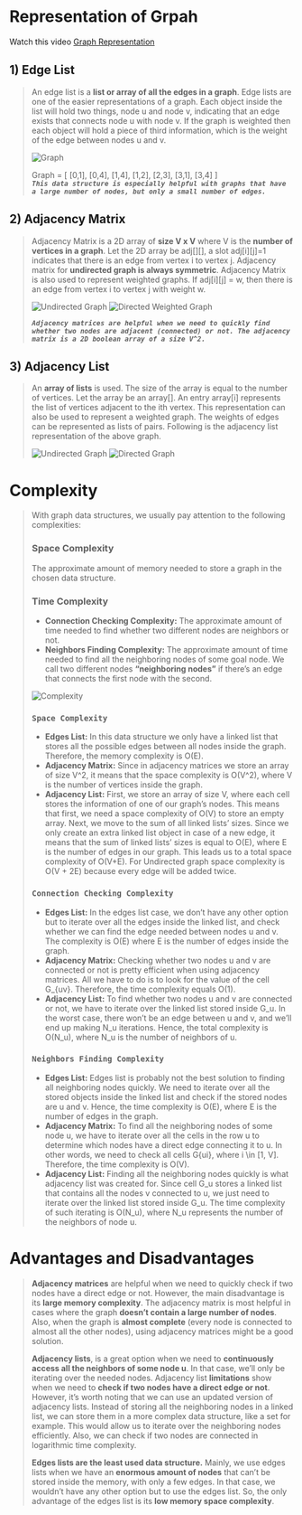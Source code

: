 # Representation of Grpah
Watch this video [Graph Representation](https://www.youtube.com/watch?v=OffNesBSRA4&list=PLgUwDviBIf0rGEWe64KWas0Nryn7SCRWw&index=4)
## 1) Edge List
>An edge list is a **list or array of all the edges in a graph**. Edge lists are one of the easier representations of a graph.
>Each object inside the list will hold two things, node u and node v, indicating that an edge exists that connects node u with node v. 
>If the graph is weighted then each object will hold a piece of third information, which is the weight of the edge between nodes u and v.
>
>![Graph](https://cdncontribute.geeksforgeeks.org/wp-content/uploads/undirectedgraph.png)
>
>Graph = [ [0,1], [0,4], [1,4], [1,2], [2,3], [3,1], [3,4] ]       
>***`This data structure is especially helpful with graphs that have a large number of nodes, but only a small number of edges.`***

## 2) Adjacency Matrix 
>Adjacency Matrix is a 2D array of **size V x V** where V is the **number of vertices in a graph**. 
>Let the 2D array be adj[][], a slot adj[i][j]=1 indicates that there is an edge from vertex i to vertex j. Adjacency matrix for **undirected graph is always symmetric**. 
>Adjacency Matrix is also used to represent weighted graphs. If adj[i][j] = w, then there is an edge from vertex i to vertex j with weight w. 
>
> ![Undirected Graph](https://www.softwaretestinghelp.com/wp-content/qa/uploads/2020/05/4-5.png) 
> ![Directed Weighted Graph](https://www.softwaretestinghelp.com/wp-content/qa/uploads/2020/05/6-3.png)
>  
>***`Adjacency matrices are helpful when we need to quickly find whether two nodes are adjacent (connected) or not. The adjacency matrix is a 2D boolean array of a size V^2.`***

## 3) Adjacency List
>An **array of lists** is used. The size of the array is equal to the number of vertices. Let the array be an array[]. An entry array[i] represents the list of vertices 
>adjacent to the ith vertex. This representation can also be used to represent a weighted graph. The weights of edges can be represented as lists of pairs. Following is 
>the adjacency list representation of the above graph. 
>
> ![Undirected Graph](https://www.softwaretestinghelp.com/wp-content/qa/uploads/2020/05/7-6.png)
> ![Directed Graph](https://www.softwaretestinghelp.com/wp-content/qa/uploads/2020/05/9-1.png) 


# Complexity
>With graph data structures, we usually pay attention to the following complexities:           
> ### Space Complexity 
>The approximate amount of memory needed to store a graph in the chosen data structure.        
>
>### Time Complexity
> * **Connection Checking Complexity:** The approximate amount of time needed to find whether two different nodes are neighbors or not.
> * **Neighbors Finding Complexity:** The approximate amount of time needed to find all the neighboring nodes of some goal node.
>We call two different nodes **“neighboring nodes”** if there’s an edge that connects the first node with the second.
>
> ![Complexity](https://www.baeldung.com/wp-content/ql-cache/quicklatex.com-d26a56775312cf9e775e97caf6bdcdbc_l3.svg) 
> 
> ### `Space Complexity`
>* **Edges List:** In this data structure we only have a linked list that stores all the possible edges between all nodes inside the graph. Therefore, the memory complexity is O(E).
>* **Adjacency Matrix:** Since in adjacency matrices we store an array of size V^2, it means that the space complexity is O(V^2), where V is the number of vertices inside the graph.
>* **Adjacency List:** First, we store an array of size V, where each cell stores the information of one of our graph’s nodes. This means that first, we need a space complexity 
>of O(V) to store an empty array. Next, we move to the sum of all linked lists’ sizes. Since we only create an extra linked list object in case of a new edge, it means that 
>the sum of linked lists’ sizes is equal to O(E), where E is the number of edges in our graph. This leads us to a total space complexity of O(V+E). For Undirected graph space
>complexity is O(V + 2E) because every edge will be added twice.
>
> ### `Connection Checking Complexity`
> * **Edges List:** In the edges list case, we don’t have any other option but to iterate over all the edges inside the linked list, and check whether we can find the edge 
> needed between nodes u and v. The complexity is O(E) where E is the number of edges inside the graph.
>* **Adjacency Matrix:** Checking whether two nodes u and v are connected or not is pretty efficient when using adjacency matrices. All we have to do is to look for the value 
>of the cell G_{uv}. Therefore, the time complexity equals O(1).
>* **Adjacency List:** To find whether two nodes u and v are connected or not, we have to iterate over the linked list stored inside G_u. In the worst case, there won’t be an 
>edge between u and v, and we’ll end up making N_u iterations. Hence, the total complexity is O(N_u), where N_u is the number of neighbors of u.
>
> ### `Neighbors Finding Complexity`
>* **Edges List:** Edges list is probably not the best solution to finding all neighboring nodes quickly. We need to iterate over all the stored objects inside the linked list 
>and check if the stored nodes are u and v. Hence, the time complexity is O(E), where E is the number of edges in the graph.
>* **Adjacency Matrix:** To find all the neighboring nodes of some node u, we have to iterate over all the cells in the row u to determine which nodes have a direct edge connecting 
>it to u. In other words, we need to check all cells G{ui}, where i \in [1, V]. Therefore, the time complexity is O(V).
>* **Adjacency List:** Finding all the neighboring nodes quickly is what adjacency list was created for. Since cell G_u stores a linked list that contains all the nodes v connected 
>to u, we just need to iterate over the linked list stored inside G_u. The time complexity of such iterating is O(N_u), where N_u represents the number of the neighbors 
>of node u.

# Advantages and Disadvantages
>**Adjacency matrices** are helpful when we need to quickly check if two nodes have a direct edge or not. However, the main disadvantage is its **large memory complexity**. 
>The adjacency matrix is most helpful in cases where the graph **doesn’t contain a large number of nodes**. 
>Also, when the graph is **almost complete** (every node is connected to almost all the other nodes), using adjacency matrices might be a good solution.
>
>**Adjacency lists**, is a great option when we need to **continuously access all the neighbors of some node u**. In that case, we’ll only be iterating over the needed nodes. 
>Adjacency list **limitations** show when we need to **check if two nodes have a direct edge or not**. However, it’s worth noting that we can use an updated version of 
>adjacency lists. Instead of storing all the neighboring nodes in a linked list, we can store them in a more complex data structure, like a set for example. 
>This would allow us to iterate over the neighboring nodes efficiently. Also, we can check if two nodes are connected in logarithmic time complexity.
>
>**Edges lists are the least used data structure.** Mainly, we use edges lists when we have an **enormous amount of nodes** that can’t be stored inside the memory, with only 
>a few edges. In that case, we wouldn’t have any other option but to use the edges list. So, the only advantage of the edges list is its **low memory space complexity**.

